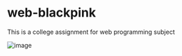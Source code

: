# web-blackpink
This is a college assignment for web programming subject

![image](https://github.com/FarahAzhari/android-bt/assets/116514965/48a75cca-b282-456f-a200-7f335dbab0f6)
